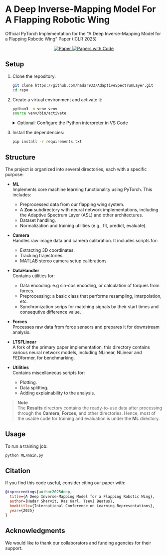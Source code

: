 # A Deep Inverse-Mapping Model For A Flapping Robotic Wing
Official PyTorch Implementation for the "A Deep Inverse-Mapping Model for a Flapping Robotic Wing" Paper (ICLR 2025)

<p align="center">
    <a href="https://arxiv.org/abs/1234.56789">
        <img src="https://img.shields.io/badge/Paper-arXiv-red" alt="Paper">
    </a>
    <a href="https://paperswithcode.com/paper/a-deep-inverse-mapping-model-for-a-flapping">
        <img src="https://img.shields.io/badge/Papers%20with%20Code-1234-green" alt="Papers with Code">
    </a>
</p>

## Setup

1. Clone the repository:
    ```bash
    git clone https://github.com/hadar933/AdaptiveSpectrumLayer.git
    cd repo
    ```

2. Create a virtual environment and activate it:
    ```bash
    python3 -m venv venv
    source venv/bin/activate
    ```
    <details>
    <summary>Optional: Configure the Python interpreter in VS Code</summary>

    Configure the Python interpreter in VS Code:
    - Press `Ctrl+Shift+P` to open the command palette.
    - Type `Python: Create Environment` and select `venv`

    </details>

3. Install the dependencies:
    ```bash
    pip install -r requirements.txt
    ```

## Structure

The project is organized into several directories, each with a specific purpose:
- **ML**  
  Implements core machine learning functionality using PyTorch. This includes:  
  - Preprocessed data from our flapping wing system.  
  - A **Zoo** subdirectory with neural network implementations, including the Adaptive Spectrum Layer (ASL) and other architectures.
  - Dataset handling.  
  - Normalization and training utilities (e.g., fit, predict, evaluate).  

- **Camera**  
  Handles raw image data and camera calibration. It includes scripts for:  
  - Extracting 3D coordinates.  
  - Tracking trajectories.  
  - MATLAB stereo camera setup calibrations

- **DataHandler**  
  Contains utilities for:  
  - Data encoding: e.g sin-cos encoding, or calculation of torques from forces.
  - Preprocessing: a basic class that performs resampling, interpolation, etc.
  - Synchronization scrips for matching signals by their start times and consequtive difference value.

- **Forces**  
  Processes raw data from force sensors and prepares it for downstream analysis.

- **LTSFLinear**  
  A fork of the primary paper implementation, this directory contains various neural network models, including NLinear, NLinear and FEDformer, for benchmarking.  


- **Utilities**  
  Contains miscellaneous scripts for:  
  - Plotting.  
  - Data splitting.  
  - Adding explainability to the analysis.

> **Note**  
> The **Results** directory contains the ready-to-use data after processing through the **Camera**, **Forces**, and other directories. Hence, most of the usable code for training and evaluation is under the **ML** directory.

## Usage

To run a training job:
```bash
python ML/main.py
```

## Citation

If you find this code useful, consider citing our paper with:
```bibtex
@inproceedings{author2025deep,
  title={A Deep Inverse-Mapping Model for a Flapping Robotic Wing},
  author={Hadar Sharvit, Raz Karl, Tsevi Beatus},
  booktitle={International Conference on Learning Representations},
  year={2025}
}
```

## Acknowledgments

We would like to thank our collaborators and funding agencies for their support.